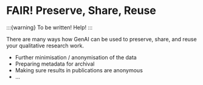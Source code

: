# FAIR! Preserve, Share, Reuse

:::{warning}
To be written! Help!
:::

There are many ways how GenAI can be used to preserve, share, and reuse your qualitative research work. 

- Further minimisation / anonymisation of the data
- Preparing metadata for archival
- Making sure results in publications are anonymous
- ...


